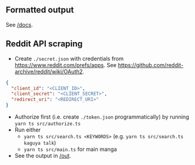 ## Formatted output

See [/docs](/docs).

## Reddit API scraping

- Create `./secret.json` with credentials from <https://www.reddit.com/prefs/apps>. See <https://github.com/reddit-archive/reddit/wiki/OAuth2>.

```json
{
  "client_id": "<CLIENT_ID>",
  "client_secret": "<CLIENT_SECRET>",
  "redirect_uri": "<REDIRECT_URI>"
}
```

- Authorize first (i.e. create `./token.json` programmatically) by running `yarn ts src/authorize.ts`
- Run either
  - `yarn ts src/search.ts <KEYWORDS>` (e.g. `yarn ts src/search.ts kaguya talk`)
  - `yarn ts src/main.ts` for main manga
- See the output in [/out](/out).
